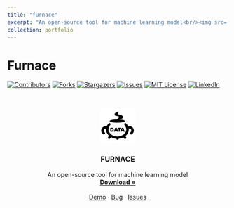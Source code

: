 ```yaml
---
title: "furnace"
excerpt: "An open-source tool for machine learning model<br/><img src='../images/furnace.png' >"
collection: portfolio
---
```


# Furnace

<!-- PROJECT SHIELDS -->

[![Contributors][contributors-shield]][contributors-url]
[![Forks][forks-shield]][forks-url]
[![Stargazers][stars-shield]][stars-url]
[![Issues][issues-shield]][issues-url]
[![MIT License][license-shield]][license-url]
[![LinkedIn][linkedin-shield]][linkedin-url] 

<!-- PROJECT LOGO -->
<br />

<p align="center">
  <a href="../images/furnace.png">
    <img src="../images/furnace.png" alt="Logo" width="80" height="80">
  </a>

  <h3 align="center">FURNACE</h3>
  <p align="center">
    An open-source tool for machine learning model
    <br />
    <a href="https://github.com/LttGenius/furnace"><strong>Download »</strong></a>
    <br />
    <br />
    <a href="https://github.com/LttGenius/furnace">Demo</a>
    ·
    <a href="https://github.com/LttGenius/furnace/issues">Bug</a>
    ·
    <a href="https://github.com/LttGenius/furnace/issues">Issues</a>
  </p>

</p>

<!-- links -->
[your-project-path]:LttGenius/furnace
[contributors-shield]: https://img.shields.io/github/contributors/LttGenius/furnace.svg?style=flat-square
[contributors-url]: https://github.com/LttGenius/furnace/graphs/contributors
[forks-shield]: https://img.shields.io/github/forks/LttGenius/furnace.svg?style=flat-square
[forks-url]: https://github.com/LttGenius/furnace/network/members
[stars-shield]: https://img.shields.io/github/stars/LttGenius/furnace.svg?style=flat-square
[stars-url]: https://github.com/LttGenius/furnace/stargazers
[issues-shield]: https://img.shields.io/github/issues/LttGenius/furnace.svg?style=flat-square
[issues-url]: https://img.shields.io/github/issues/LttGenius/furnace.svg
[license-shield]: https://img.shields.io/github/license/LttGenius/furnace.svg?style=flat-square
[license-url]: https://github.com/LttGenius/furnace/blob/master/LICENSE.txt
[linkedin-shield]: https://img.shields.io/badge/-LinkedIn-black.svg?style=flat-square&logo=linkedin&colorB=555
[linkedin-url]: https://linkedin.com/in/shaojintian